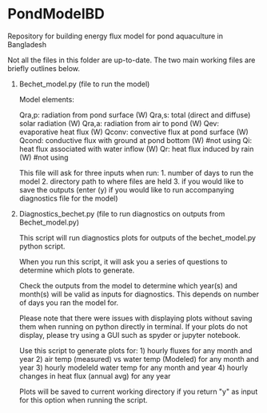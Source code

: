 # PondModelBD
Repository for building energy flux model for pond aquaculture in Bangladesh

Not all the files in this folder are up-to-date. The two main working files are briefly
outlines below.

1. Bechet_model.py (file to run the model)

    Model elements:

    Qra,p: radiation from pond surface (W)
    Qra,s: total (direct and diffuse) solar radiation (W)
    Qra,a: radiation from air to pond (W)
    Qev: evaporative heat flux (W)
    Qconv: convective flux at pond surface (W)
    Qcond: conductive flux with ground at pond bottom (W) #not using
    Qi: heat flux associated with water inflow (W)
    Qr: heat flux induced by rain (W) #not using

    This file will ask for three inputs when run:
        1. number of days to run the model
        2. directory path to where files are held
        3. if you would like to save the outputs (enter (y) if you would like to run
                                                  accompanying diagnostics file
                                                  for the model)

2. Diagnostics_bechet.py (file to run diagnostics on outputs from Bechet_model.py)   

    This script will run diagnostics plots for outputs of the bechet_model.py python script.

    When you run this script, it will ask you a series of questions to determine which
    plots to generate.

    Check the outputs from the model to determine which year(s) and month(s) will be valid
    as inputs for diagnostics. This depends on number of days you ran the model for.

    Please note that there were issues with displaying plots without saving them when running
    on python directly in terminal. If your plots do not display, please try using a GUI such
    as spyder or jupyter notebook.

    Use this script to generate plots for:
        1) hourly fluxes for any month and year
        2) air temp (measured) vs water temp (Modeled) for any month and year
        3) hourly modeleld water temp for any month and year
        4) hourly changes in heat flux (annual avg) for any year

    Plots will be saved to current working directory if you return "y" as input for
    this option when running the script.                                   
